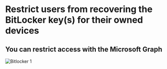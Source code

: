 # Restrict users from recovering the BitLocker key(s) for their owned devices

## You can restrict access with the Microsoft Graph

<img src="/Images/Bitlocker_1" alt="Bitlocker 1">

